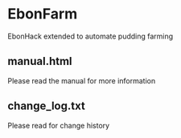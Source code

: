 EbonFarm
========

EbonHack extended to automate pudding farming


manual.html
-----------

Please read the manual for more information

change_log.txt
-------------

Please read for change history
